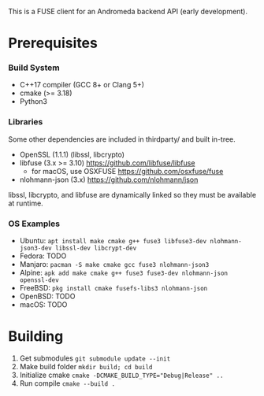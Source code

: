 
This is a FUSE client for an Andromeda backend API (early development).

# Prerequisites

### Build System

- C++17 compiler (GCC 8+ or Clang 5+)
- cmake (>= 3.18)
- Python3

### Libraries

Some other dependencies are included in thirdparty/ and built in-tree.

- OpenSSL (1.1.1) (libssl, libcrypto)
- libfuse (3.x >= 3.10) https://github.com/libfuse/libfuse
    - for macOS, use OSXFUSE https://github.com/osxfuse/fuse
- nlohmann-json (3.x) https://github.com/nlohmann/json

libssl, libcrypto, and libfuse are dynamically linked so they must be available at runtime.

### OS Examples

- Ubuntu: `apt install make cmake g++ fuse3 libfuse3-dev nlohmann-json3-dev libssl-dev libcrypt-dev`
- Fedora: TODO
- Manjaro: `pacman -S make cmake gcc fuse3 nlohmann-json3`
- Alpine: `apk add make cmake g++ fuse3 fuse3-dev nlohmann-json openssl-dev`
- FreeBSD: `pkg install cmake fusefs-libs3 nlohmann-json`
- OpenBSD: TODO
- macOS: TODO

# Building

1. Get submodules `git submodule update --init`
2. Make build folder `mkdir build; cd build`
3. Initialize cmake `cmake -DCMAKE_BUILD_TYPE="Debug|Release" ..`
4. Run compile `cmake --build .`
